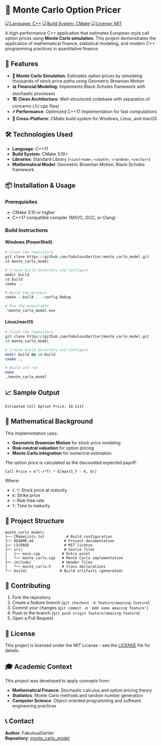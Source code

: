# 🎯 Monte Carlo Option Pricer

[![Language: C++](https://img.shields.io/badge/Language-C%2B%2B17-blue.svg)](https://isocpp.org/)
[![Build System: CMake](https://img.shields.io/badge/Build-CMake-green.svg)](https://cmake.org/)
[![License: MIT](https://img.shields.io/badge/License-MIT-yellow.svg)](LICENSE)

A high-performance C++ application that estimates European-style call option prices using **Monte Carlo simulation**. This project demonstrates the application of mathematical finance, statistical modeling, and modern C++ programming practices in quantitative finance.

## 🚀 Features

- **🎲 Monte Carlo Simulation**: Estimates option prices by simulating thousands of stock price paths using Geometric Brownian Motion
- **📊 Financial Modeling**: Implements Black-Scholes framework with stochastic processes
- **🏗️ Clean Architecture**: Well-structured codebase with separation of concerns (.h/.cpp files)
- **⚡ Performance**: Optimized C++17 implementation for fast computations
- **🔧 Cross-Platform**: CMake build system for Windows, Linux, and macOS

## 🛠️ Technologies Used

- **Language**: C++17
- **Build System**: CMake 3.10+
- **Libraries**: Standard Library (`<iostream>`, `<cmath>`, `<random>`, `<vector>`)
- **Mathematical Model**: Geometric Brownian Motion, Black-Scholes framework

## 📦 Installation & Usage

### Prerequisites
- CMake 3.10 or higher
- C++17 compatible compiler (MSVC, GCC, or Clang)

### Build Instructions

#### Windows (PowerShell)
```powershell
# Clone the repository
git clone https://github.com/FabulousDartier/monte_carlo_model.git
cd monte_carlo_model

# Create build directory and configure
mkdir build
cd build
cmake ..

# Build the project
cmake --build . --config Debug

# Run the executable
.\monte_carlo_model.exe
```

#### Linux/macOS
```bash
# Clone the repository
git clone https://github.com/FabulousDartier/monte_carlo_model.git
cd monte_carlo_model

# Create build directory and configure
mkdir build && cd build
cmake ..

# Build and run
make
./monte_carlo_model
```

## 📈 Sample Output

```
Estimated Call Option Price: 10.5117
```

## 🧮 Mathematical Background

This implementation uses:
- **Geometric Brownian Motion** for stock price modeling
- **Risk-neutral valuation** for option pricing
- **Monte Carlo integration** for numerical estimation

The option price is calculated as the discounted expected payoff:
```
Call Price = e^(-r*T) * E[max(S_T - K, 0)]
```

Where:
- `S_T`: Stock price at maturity
- `K`: Strike price  
- `r`: Risk-free rate
- `T`: Time to maturity

## 📁 Project Structure

```
monte_carlo_model/
├── CMakeLists.txt          # Build configuration
├── README.md              # Project documentation
├── LICENSE                # MIT license
├── src/                   # Source files
│   ├── main.cpp          # Entry point
│   └── monte_carlo.cpp   # Monte Carlo implementation
├── include/              # Header files
│   └── monte_carlo.h     # Class declarations
└── build/               # Build artifacts (generated)
```

## 🤝 Contributing

1. Fork the repository
2. Create a feature branch (`git checkout -b feature/amazing-feature`)
3. Commit your changes (`git commit -m 'Add some amazing feature'`)
4. Push to the branch (`git push origin feature/amazing-feature`)
5. Open a Pull Request

## 📄 License

This project is licensed under the MIT License - see the [LICENSE](LICENSE) file for details.

## 🎓 Academic Context

This project was developed to apply concepts from:
- **Mathematical Finance**: Stochastic calculus and option pricing theory
- **Statistics**: Monte Carlo methods and random number generation
- **Computer Science**: Object-oriented programming and software engineering practices

## 📞 Contact

**Author**: FabulousDartier  
**Repository**: [monte_carlo_model](https://github.com/FabulousDartier/monte_carlo_model)
